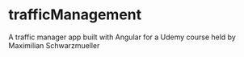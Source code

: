# trafficManagement
A traffic manager app built with Angular for a Udemy course held by Maximilian Schwarzmueller  
